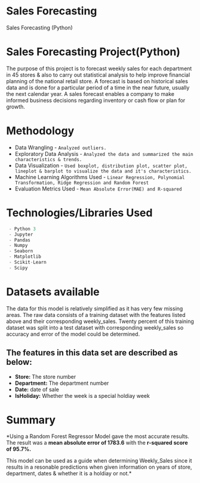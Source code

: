 # Sales Forecasting
Sales Forecasting (Python)
# Sales Forecasting Project(Python)

The purpose of this project is to forecast weekly sales for each department in 45 stores & also to carry out statistical analysis to help improve financial planning of the national retail store. A forecast is based on historical sales data and is done for a particular period of a time in the near future, usually the next calendar year. A sales forecast enables a company to make informed business decisions regarding inventory or cash flow or plan for growth.


# Methodology

 - Data Wrangling - `Analyzed outliers.`
 - Exploratory Data Analysis - `Analyzed the data and summarized the main characteristics & trends.`
 - Data Visualization - `Used boxplot, distribution plot, scatter plot, lineplot & barplot to visualize the data and it's characteristics.`
 - Machine Learning Algorithms Used - `Linear Regression, Polynomial Transformation, Ridge Regression and Random Forest`
 - Evaluation Metrics Used - `Mean Absolute Error(MAE) and R-squared`


# Technologies/Libraries Used
``` javascript
 - Python 3
 - Jupyter
 - Pandas
 - Numpy
 - Seaborn
 - Matplotlib
 - Scikit-Learn
 - Scipy
 ```

# Datasets available

The data for this model is relatively simplified as it has very few missing areas. The raw data consists of a training dataset with the features listed above and their corresponding weekly_sales. Twenty percent of this training dataset was split into a test dataset with corresponding weekly_sales so accuracy and error of the model could be determined.

## The features in this data set are described as below:

-   **Store:** The store number
-   **Department:**  The department number 
-   **Date:**  date of sale
-   **IsHoliday:**  Whether the week is a special holdiay week


# Summary

*Using a Random Forest Regressor Model gave the most accurate results. The result was a **mean absolute error of 1783.6** with the **r-squared score of 95.7%.**

This model can be used as a guide when determining Weekly_Sales since it results in a resonable predictions when given information on years of store, department, dates & whether it is a holdiay or not.*
